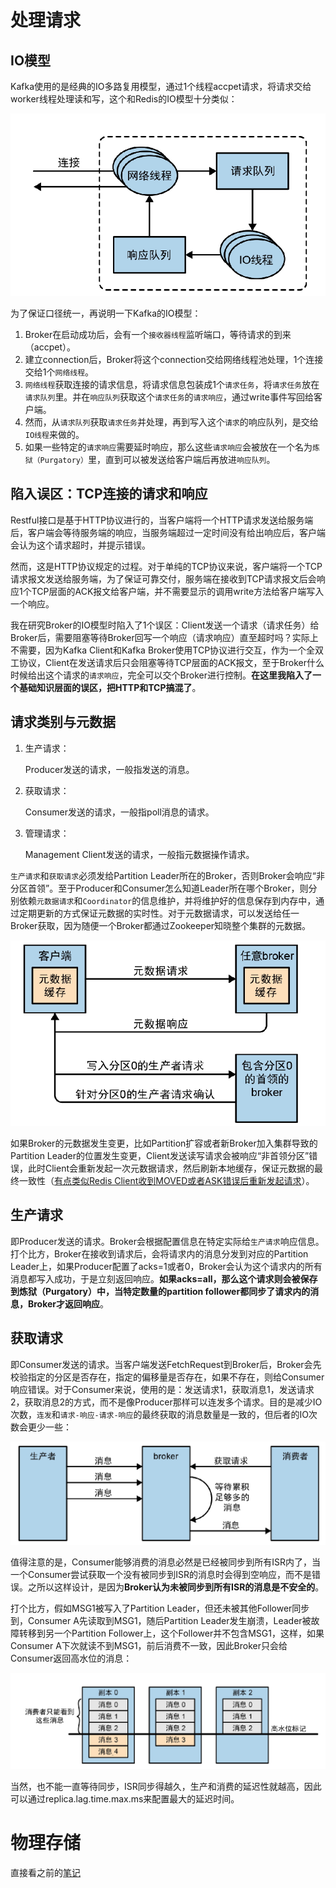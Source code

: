 # 处理请求

## IO模型

Kafka使用的是经典的IO多路复用模型，通过1个线程accpet请求，将请求交给worker线程处理读和写，这个和Redis的IO模型十分类似：

![01](03-深入Broker.assets/01.png)

为了保证口径统一，再说明一下Kafka的IO模型：

1. Broker在启动成功后，会有一个`接收器线程`监听端口，等待请求的到来（accpet）。
2. 建立connection后，Broker将这个connection交给网络线程池处理，1个连接交给1个`网络线程`。
3. `网络线程`获取连接的请求信息，将请求信息包装成1个`请求任务`，将`请求任务`放在`请求队列`里。并在`响应队列`获取这个`请求任务`的`请求响应`，通过write事件写回给客户端。
4. 然而，从`请求队列`获取`请求任务`并处理，再到写入这个`请求`的响应队列，是交给`IO线程`来做的。
5. 如果一些特定的`请求响应`需要延时响应，那么这些`请求响应`会被放在一个名为`炼狱（Purgatory）`里，直到可以被发送给客户端后再放进`响应队列`。

## 陷入误区：TCP连接的请求和响应

Restful接口是基于HTTP协议进行的，当客户端将一个HTTP请求发送给服务端后，客户端会等待服务端的响应，当服务端超过一定时间没有给出响应后，客户端会认为这个请求超时，并提示错误。

然而，这是HTTP协议规定的过程。对于单纯的TCP协议来说，客户端将一个TCP请求报文发送给服务端，为了保证可靠交付，服务端在接收到TCP请求报文后会响应1个TCP层面的ACK报文给客户端，并不需要显示的调用write方法给客户端写入一个响应。

我在研究Broker的IO模型时陷入了1个误区：Client发送一个请求（请求任务）给Broker后，需要阻塞等待Broker回写一个响应（请求响应）直至超时吗？实际上不需要，因为Kafka Client和Kafka Broker使用TCP协议进行交互，作为一个全双工协议，Client在发送请求后只会阻塞等待TCP层面的ACK报文，至于Broker什么时候给出这个请求的`请求响应`，完全可以交个Broker进行控制。**在这里我陷入了一个基础知识层面的误区，把HTTP和TCP搞混了**。

## 请求类别与元数据

1. 生产请求：

   Producer发送的请求，一般指发送的消息。

2. 获取请求：

   Consumer发送的请求，一般指poll消息的请求。

3. 管理请求：

   Management Client发送的请求，一般指元数据操作请求。

`生产请求`和`获取请求`必须发给Partition Leader所在的Broker，否则Broker会响应“非分区首领”。至于Producer和Consumer怎么知道Leader所在哪个Broker，则分别依赖`元数据请求`和`Coordinator`的信息维护，并将维护好的信息保存到内存中，通过定期更新的方式保证元数据的实时性。对于元数据请求，可以发送给任一Broker获取，因为随便一个Broker都通过Zookeeper知晓整个集群的元数据。

![02](03-深入Broker.assets/02.png)

如果Broker的元数据发生变更，比如Partition扩容或者新Broker加入集群导致的Partition Leader的位置发生变更，Client发送读写请求会被响应“非首领分区”错误，此时Client会重新发起一次元数据请求，然后刷新本地缓存，保证元数据的最终一致性（[有点类似Redis Client收到MOVED或者ASK错误后重新发起请求](https://github.com/9029HIME/Emphasis/blob/master/redis_emphasis/md/03-%E4%BD%BF%E7%94%A8Redis%20Cluster%E6%97%B6%E8%A6%81%E6%B3%A8%E6%84%8F%E7%9A%84%E4%B8%80%E4%BA%9B%E5%9D%91.md)）。

## 生产请求

即Producer发送的请求。Broker会根据配置信息在特定实际给`生产请求`响应信息。打个比方，Broker在接收到请求后，会将请求内的消息分发到对应的Partition Leader上，如果Producer配置了acks=1或者0，Broker会认为这个请求内的所有消息都写入成功，于是立刻返回响应。**如果acks=all，那么这个请求则会被保存到炼狱（Purgatory）中，当特定数量的partition follower都同步了请求内的消息，Broker才返回响应**。

## 获取请求

即Consumer发送的请求。当客户端发送FetchRequest到Broker后，Broker会先校验指定的分区是否存在，指定的偏移量是否存在，如果不存在，则给Consumer响应错误。对于Consumer来说，使用的是：发送请求1，获取消息1，发送请求2，获取消息2的方式，而不是像Producer那样可以连发多个请求。目的是减少IO次数，`连发`和`请求-响应-请求-响应`的最终获取的消息数量是一致的，但后者的IO次数会更少一些：

![fd3b1edf4f9aed685d8937a1e8060b7](03-深入Broker.assets/03.png)

值得注意的是，Consumer能够消费的消息必然是已经被同步到所有ISR内了，当一个Consumer尝试获取一个没有被同步到ISR的消息时会得到空响应，而不是错误。之所以这样设计，是因为**Broker认为未被同步到所有ISR的消息是不安全的**。

打个比方，假如MSG1被写入了Partition Leader，但还未被其他Follower同步到，Consumer A先读取到MSG1，随后Partition Leader发生崩溃，Leader被故障转移到另一个Partition Follower上，这个Follower并不包含MSG1，这样，如果Consumer A下次就读不到MSG1，前后消费不一致，因此Broker只会给Consumer返回高水位的消息：

![e82cd97ed3cfce232e3eb37c00dbf80](03-深入Broker.assets/04.png)

当然，也不能一直等待同步，ISR同步得越久，生产和消费的延迟性就越高，因此可以通过replica.lag.time.max.ms来配置最大的延迟时间。

# 物理存储

直接看之前的[笔记](https://github.com/9029HIME/Kafka_Note/blob/master/src/mds/04%20KafkaBroker.md)

